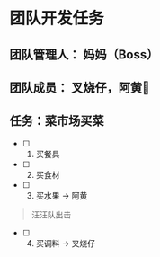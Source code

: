 # 团队开发任务

## 团队管理人： 妈妈（Boss）

## 团队成员： 叉烧仔，阿黄🐶

## 任务：菜市场买菜

- [ ] 1. 买餐具
- [ ] 2. 买食材
- [ ] 3. 买水果 -> 阿黄

 > 汪汪队出击
 
- [ ] 4. 买调料 -> 叉烧仔
